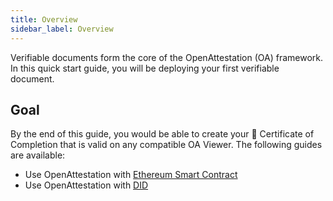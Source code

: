 ```yaml
---
title: Overview
sidebar_label: Overview
---
```


Verifiable documents form the core of the OpenAttestation (OA) framework. In this quick start guide, you will be deploying your first verifiable document.

## Goal

By the end of this guide, you would be able to create your 📜 Certificate of Completion that is valid on any compatible OA Viewer. The following guides are available:

- Use OpenAttestation with [Ethereum Smart Contract](/docs/integrator-section/verifiable-document/ethereum/document-store-overview)
- Use OpenAttestation with [DID](/docs/integrator-section/verifiable-document/did/create)
